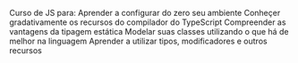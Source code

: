 Curso de JS para:
Aprender a configurar do zero seu ambiente
Conheçer gradativamente os recursos do compilador do TypeScript
Compreender as vantagens da tipagem estática
Modelar suas classes utilizando o que há de melhor na linguagem
Aprender a utilizar tipos, modificadores e outros recursos